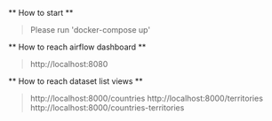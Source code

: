 ** How to start **
> Please run 'docker-compose up'

** How to reach airflow dashboard **
> http://localhost:8080

** How to reach dataset list views **
> http://localhost:8000/countries
> http://localhost:8000/territories
> http://localhost:8000/countries-territories
